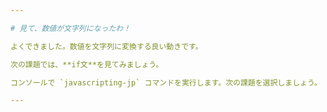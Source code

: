 ```yaml
---

# 見て、数値が文字列になったわ！

よくできました。数値を文字列に変換する良い動きです。

次の課題では、**if文**を見てみましょう。

コンソールで `javascripting-jp` コマンドを実行します。次の課題を選択しましょう。

---
```

